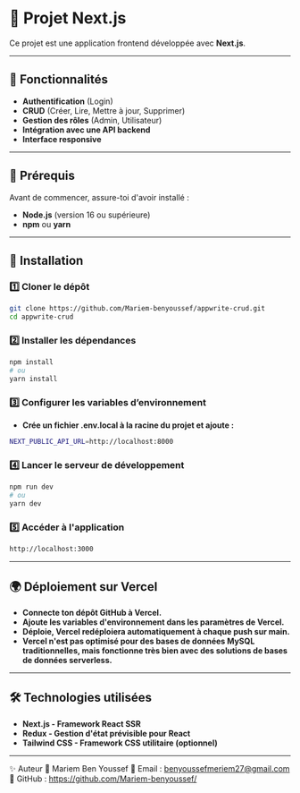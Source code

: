 # 📌 Projet Next.js

Ce projet est une application frontend développée avec **Next.js**.

---

## 🚀 Fonctionnalités

- **Authentification** (Login)
- **CRUD** (Créer, Lire, Mettre à jour, Supprimer)
- **Gestion des rôles** (Admin, Utilisateur)
- **Intégration avec une API backend**
- **Interface responsive**

---

## 📌 Prérequis

Avant de commencer, assure-toi d'avoir installé :

- **Node.js** (version 16 ou supérieure)
- **npm** ou **yarn**

---

## 🔧 Installation

### 1️⃣ Cloner le dépôt

```bash
git clone https://github.com/Mariem-benyoussef/appwrite-crud.git
cd appwrite-crud
``` 

### 2️⃣ Installer les dépendances
```bash
npm install
# ou
yarn install
``` 

### 3️⃣ Configurer les variables d’environnement
- **Crée un fichier .env.local à la racine du projet et ajoute :**
```bash
NEXT_PUBLIC_API_URL=http://localhost:8000
```
### 4️⃣ Lancer le serveur de développement
```bash
npm run dev
# ou
yarn dev
```
### 5️⃣ Accéder à l'application
```bash
http://localhost:3000
```
---
## 🌍 Déploiement sur Vercel
- **Connecte ton dépôt GitHub à Vercel.**
- **Ajoute les variables d'environnement dans les paramètres de Vercel.**
- **Déploie, Vercel redéploiera automatiquement à chaque push sur main.**
- **Vercel n'est pas optimisé pour des bases de données MySQL traditionnelles, mais fonctionne très bien avec des solutions de bases de données serverless.**
---
## 🛠 Technologies utilisées
- **Next.js - Framework React SSR**
- **Redux - Gestion d'état prévisible pour React**
- **Tailwind CSS - Framework CSS utilitaire (optionnel)**

---

✨ Auteur 👤 Mariem Ben Youssef 📧 Email : benyoussefmeriem27@gmail.com 🔗 GitHub : https://github.com/Mariem-benyoussef/

